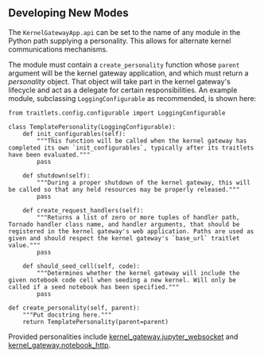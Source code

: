 ## Developing New Modes

The `KernelGatewayApp.api` can be set to the name of any module in the Python path supplying a personality. This allows for alternate kernel communications mechanisms.

The module must contain a ``create_personality`` function whose ``parent`` argument will be the kernel gateway application, and which must return a *personality* object. That object will take part in the kernel gateway's lifecycle and act as a delegate for certain responsibilities. An example module, subclassing ``LoggingConfigurable`` as recommended, is shown here:

```
from traitlets.config.configurable import LoggingConfigurable

class TemplatePersonality(LoggingConfigurable):
    def init_configurables(self):
        """This function will be called when the kernel gateway has completed its own `init_configurables`, typically after its traitlets have been evaluated."""
        pass 

    def shutdown(self):
        """During a proper shutdown of the kernel gateway, this will be called so that any held resources may be properly released."""
        pass 

    def create_request_handlers(self):
        """Returns a list of zero or more tuples of handler path, Tornado handler class name, and handler arguments, that should be registered in the kernel gateway's web application. Paths are used as given and should respect the kernel gateway's `base_url` traitlet value."""
        pass 

    def should_seed_cell(self, code):
        """Determines whether the kernel gateway will include the given notebook code cell when seeding a new kernel. Will only be called if a seed notebook has been specified."""
        pass

def create_personality(self, parent):
    """Put docstring here."""
    return TemplatePersonality(parent=parent)
```

Provided personalities include
  [kernel_gateway.jupyter_websocket](_modules/kernel_gateway/jupyter_websocket.html) and   [kernel_gateway.notebook_http](_modules/kernel_gateway/notebook_http.html).
